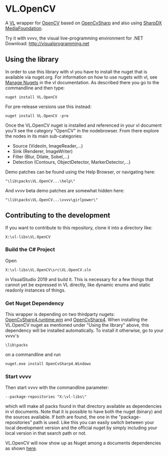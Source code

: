 # VL.OpenCV
A [VL](https://vvvv.org/documentation/vl) wrapper for [OpenCV](https://opencv.org) based on [OpenCvSharp](https://github.com/shimat/opencvsharp) and also using [SharpDX MediaFoundation](http://sharpdx.org/wiki/class-library-api/mediafoundation/).

Try it with vvvv, the visual live-programming environment for .NET  
Download: http://visualprogramming.net

## Using the library
In order to use this library with vl you have to install the nuget that is available via nuget.org. For information on how to use nugets with vl, see [Manage Nugets](https://thegraybook.vvvv.org/reference/libraries/dependencies.html#manage-nugets) in the vl documentation. As described there you go to the commandline and then type:

    nuget install VL.OpenCV

For pre-release versions use this instead:

	nuget install VL.OpenCV -pre

Once the VL.OpenCV nuget is installed and referenced in your vl document you'll see the category "OpenCV" in the nodebrowser. From there explore the nodes in its main sub-categories:

- Source (VideoIn, ImageReader,...)
- Sink (Renderer, ImageWriter)
- Filter (Blur, Dilate, Sobel,...)
- Detection (Contours, ObjectDetector, MarkerDetector,...)

Demo patches can be found using the Help Browser, or navigating here:

    "\lib\packs\VL.OpenCV...\help\"

And vvvv beta demo patches are somewhat hidden here:

    "\lib\packs\VL.OpenCV...\vvvv\girlpower\"

## Contributing to the development
If you want to contribute to this repository, clone it into a directory like:
 
    X:\vl-libs\VL.OpenCV

### Build the C# Project
Open

    X:\vl-libs\VL.OpenCV\src\VL.OpenCV.sln
    
in VisualStudio 2019 and build it. This is necessary for a few things that cannot yet be expressed in VL directly, like dynamic enums and static readonly instances of things. 

### Get Nuget Dependency
This wrapper is depending on two thirdparty nugets: [OpenCvSharp4.runtime.win](https://github.com/shimat/opencvsharp#installation) and [OpenCvSharp4](https://github.com/shimat/opencvsharp#installation). When installing the VL.OpenCV nuget as mentioned under "Using the library" above, this dependency will be installed automatically. To install it otherwise, go to your vvvv's

    \lib\packs 
    
on a commandline and run

    nuget.exe install OpenCvSharp4.Windows

### Start vvvv
Then start vvvv with the commandline parameter:

    --package-repositories "X:\vl-libs\"
    
which will make all packs found in that directory available as dependencies in vl documents. Note that it is possible to have both the nuget (binary) and the sources available. If both are found, the one in the "package-repositories" path is used. Like this you can easily switch between your local development version and the official nuget by simply including your local version in that search path or not.

VL.OpenCV will now show up as Nuget among a documents dependencies as shown [here](https://thegraybook.vvvv.org/reference/libraries/dependencies.html#nugets).
